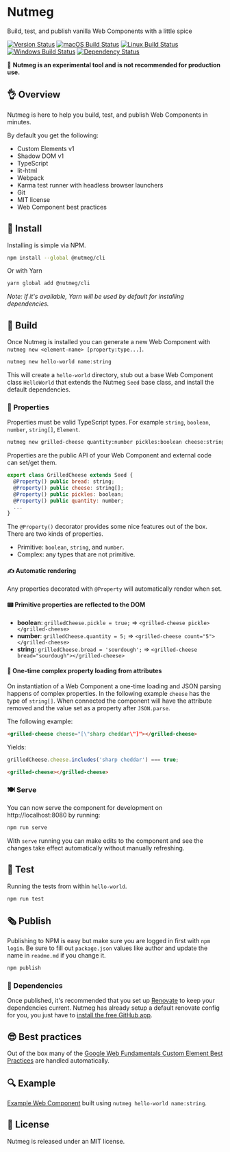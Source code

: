# Nutmeg


Build, test, and publish vanilla Web Components with a little spice

[![Version Status](https://img.shields.io/npm/v/@nutmeg/cli.svg?style=flat&label=version&colorB=4bc524)](https://npmjs.com/package/@nutmeg/cli)
[![macOS Build Status](https://img.shields.io/circleci/project/github/abraham/nutmeg-cli.svg?style=flat&label=macos)](https://circleci.com/gh/abraham/nutmeg-cli)
[![Linux Build Status](https://img.shields.io/travis/abraham/nutmeg-cli.svg?style=flat&label=linux)](https://travis-ci.org/abraham/nutmeg-cli)
[![Windows Build Status](https://img.shields.io/appveyor/ci/abraham/nutmeg-cli.svg?style=flat&label=windows)](https://ci.appveyor.com/project/abraham/nutmeg-cli)
[![Dependency Status](https://david-dm.org/abraham/nutmeg-cli.svg?style=flat)](https://david-dm.org/abraham/nutmeg-cli)


🚧  **Nutmeg is an experimental tool and is not recommended for production use.**

## 👌 Overview

Nutmeg is here to help you build, test, and publish Web Components in minutes.

By default you get the following:

- Custom Elements v1
- Shadow DOM v1
- TypeScript
- lit-html
- Webpack
- Karma test runner with headless browser launchers
- Git
- MIT license
- Web Component best practices

## 📌 Install


Installing is simple via NPM.

```bash
npm install --global @nutmeg/cli
```

Or with Yarn

```bash
yarn global add @nutmeg/cli
```

_Note: If it's available, Yarn will be used by default for installing dependencies._

## 🌱 Build

Once Nutmeg is installed you can generate a new Web Component with `nutmeg new <element-name> [property:type...]`.

```bash
nutmeg new hello-world name:string
```

This will create a `hello-world` directory, stub out a base Web Component class `HelloWorld` that extends the Nutmeg `Seed` base class, and install the default dependencies.

### 🏡 Properties

Properties must be valid TypeScript types. For example `string`, `boolean`, `number`, `string[]`, `Element`.

```bash
nutmeg new grilled-cheese quantity:number pickles:boolean cheese:string[]
```

Properties are the public API of your Web Component and external code can set/get them.

```javascript
export class GrilledCheese extends Seed {
  @Property() public bread: string;
  @Property() public cheese: string[];
  @Property() public pickles: boolean;
  @Property() public quantity: number;
  ...
}
```

The `@Property()` decorator provides some nice features out of the box. There are two kinds of properties.

- Primitive: `boolean`, `string`, and `number`.
- Complex: any types that are not primitive.

#### ✍️ Automatic rendering

Any properties decorated with `@Property` will automatically render when set.

#### 📟 Primitive properties are reflected to the DOM

- **boolean**: `grilledCheese.pickle = true;` => `<grilled-cheese pickle></grilled-cheese>`
- **number**: `grilledCheese.quantity = 5;` => `<grilled-cheese count="5"></grilled-cheese>`
- **string**: `grilledCheese.bread = 'sourdough';` => `<grilled-cheese bread="sourdough"></grilled-cheese>`

#### 📱 One-time complex property loading from attributes

On instantiation of a Web Component a one-time loading and JSON parsing happens of complex properties. In the following example `cheese` has the type of `string[]`. When connected the component will have the attribute removed and the value set as a property after `JSON.parse`.

The following example:
```html
<grilled-cheese cheese="[\"sharp cheddar\"]"></grilled-cheese>
```

Yields:

```javascript
grilledCheese.cheese.includes('sharp cheddar') === true;
```

```html
<grilled-cheese></grilled-cheese>
```

### 🍽️ Serve

You can now serve the component for development on http://localhost:8080 by running:

```bash
npm run serve
```

With `serve` running you can make edits to the component and see the changes take effect automatically without manually refreshing.

## 🔬 Test

Running the tests from within `hello-world`.

```bash
npm run test
```

## 🗞️ Publish

Publishing to NPM is easy but make sure you are logged in first with `npm login`. Be sure to fill out `package.json` values like author and update the name in `readme.md` if you change it.

```bash
npm publish
```
### 📇 Dependencies

Once published, it's recommended that you set up [Renovate](https://renovateapp.com/) to keep your dependencies current. Nutmeg has already setup a default renovate config for you, you just have to [install the free GitHub app](https://github.com/apps/renovate).

## 😎 Best practices

Out of the box many of the [Google Web Fundamentals Custom Element Best Practices](https://developers.google.com/web/fundamentals/web-components/best-practices#place-any-children-the-element-creates-into-its-shadow-root) are handled automatically.

## 🔍 Example

[Example Web Component](https://github.com/abraham/nutmeg-hello-world) built using `nutmeg hello-world name:string`.

## 👔 License

Nutmeg is released under an MIT license.
